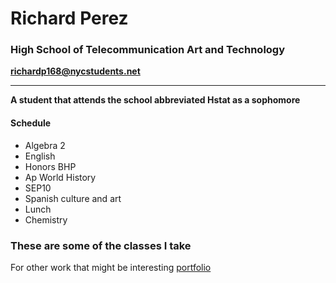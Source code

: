 # Richard Perez
### High School of Telecommunication Art and Technology
**richardp168@nycstudents.net**

---

__A student that attends the school abbreviated Hstat as a sophomore__
#### Schedule
* Algebra 2
* English
* Honors BHP
* Ap World History
* SEP10
* Spanish culture and art
* Lunch
* Chemistry

### These are some of the classes I take
For other work that might be interesting
[portfolio](https://richardp6889.github.io/)
